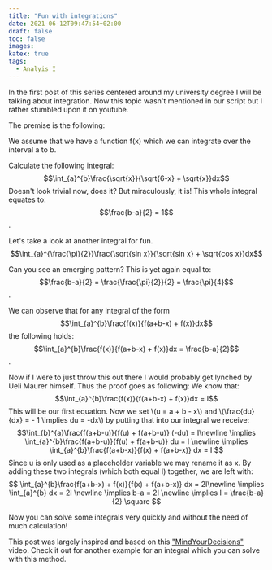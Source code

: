 ```yaml
---
title: "Fun with integrations"
date: 2021-06-12T09:47:54+02:00
draft: false
toc: false
images:
katex: true
tags:
  - Analyis I
---
```

In the first post of this series centered around my university degree I will be talking about integration. Now this topic wasn't mentioned in our script but I rather stumbled upon it on youtube.

The premise is the following:

We assume that we have a function f(x) which we can integrate over the interval a to b. 

Calculate the following integral:
$$\int_{a}^{b}\frac{\sqrt{x}}{\sqrt{6-x} + \sqrt{x}}dx$$
Doesn't look trivial now, does it?
But miraculously, it is! This whole integral equates to: 
$$\frac{b-a}{2} = 1$$.

Let's take a look at another integral for fun.
$$\int_{a}^{\frac{\pi}{2}}\frac{\sqrt{sin x}}{\sqrt{sin x} + \sqrt{cos x}}dx$$

Can you see an emerging pattern? This is yet again equal to:
$$\frac{b-a}{2} = \frac{\frac{\pi}{2}}{2} = \frac{\pi}{4}$$.

We can observe that for any integral of the form
$$\int_{a}^{b}\frac{f(x)}{f(a+b-x) + f(x)}dx$$
the following holds:
$$\int_{a}^{b}\frac{f(x)}{f(a+b-x) + f(x)}dx = \frac{b-a}{2}$$.

Now if I were to just throw this out there I would probably get lynched by Ueli Maurer himself. Thus the proof goes as following:
We know that:
$$\int_{a}^{b}\frac{f(x)}{f(a+b-x) + f(x)}dx = I$$
This will be our first equation.
Now we set \\(u = a + b - x\\) and \\(\frac{du}{dx} = - 1 \implies du = -dx\\) by putting that into our integral we receive:
$$\int_{b}^{a}\frac{f(a+b-u)}{f(u) + f(a+b-u)} (-du) = I\newline
 \implies \int_{a}^{b}\frac{f(a+b-u)}{f(u) + f(a+b-u)} du = I \newline
 \implies \int_{a}^{b}\frac{f(a+b-x)}{f(x) + f(a+b-x)} dx = I
$$ 
Since u is only used as a placeholder variable we may rename it as x.
By adding these two integrals (which both equal I) together, we are left with:
$$
\int_{a}^{b}\frac{f(a+b-x) + f(x)}{f(x) + f(a+b-x)} dx = 2I\newline
\implies \int_{a}^{b} dx = 2I \newline
\implies b-a = 2I \newline
\implies I = \frac{b-a}{2} \square $$

Now you can solve some integrals very quickly and without the need of much calculation!

This post was largely inspired and based on this ["MindYourDecisions"](https://www.youtube.com/watch?v=BfZObnTIsYk) video. Check it out for another example for an integral which you can solve with this method.